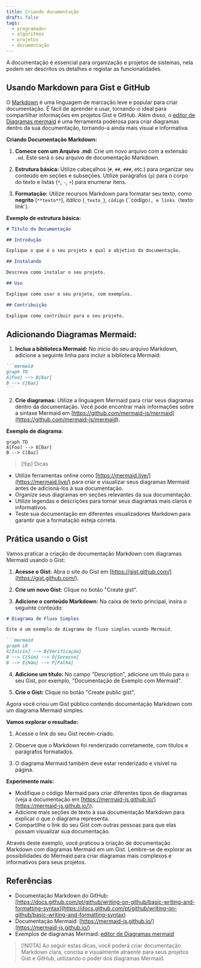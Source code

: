 ```yaml
---
title: Criando documentação
draft: false
tags:
  - programador
  - algoritmos
  - projetos
  - documentação
---
```

A documentação é essencial para organização e projetos de sistemas, nela podem ser descritos os detalhes e registar as funcionalidades.

## Usando Markdown para Gist e GitHub

O [Markdown](documentacao-com-Markdown.md) é uma linguagem de marcação leve e popular para criar documentação. É fácil de aprender e usar, tornando-o ideal para compartilhar informações em projetos Gist e GitHub. Além disso, o [editor de Diagramas mermaid](05-editor-de-Diagramas-mermaid.md) é uma ferramenta poderosa para criar diagramas dentro da sua documentação, tornando-a ainda mais visual e informativa.

**Criando Documentação Markdown:**

1. **Comece com um Arquivo .md:** Crie um novo arquivo com a extensão `.md`. Este será o seu arquivo de documentação Markdown.
    
2. **Estrutura básica:** Utilize cabeçalhos (`#`, `##`, `###`, etc.) para organizar seu conteúdo em seções e subseções. Utilize parágrafos (`p`) para o corpo do texto e listas (`*`, `-`, `+`) para enumerar itens.
    
3. **Formatação:** Utilize recursos Markdown para formatar seu texto, como **negrito** (`**texto**`), _itálico_ (`_texto_`), `código` (``código`), e links (`texto: link`).
    

**Exemplo de estrutura básica:**

```Markdown
# Título da Documentação

## Introdução

Explique o que é o seu projeto e qual o objetivo da documentação.

## Instalando

Descreva como instalar o seu projeto.

## Uso

Explique como usar o seu projeto, com exemplos.

## Contribuição

Explique como contribuir para o seu projeto.
```

## **Adicionando Diagramas Mermaid:**

1. **Inclua a biblioteca Mermaid:** No início do seu arquivo Markdown, adicione a seguinte linha para incluir a biblioteca Mermaid:

````Markdown
```mermaid
graph TD
A[Foo] --> B[Bar]
B --> C[Baz]
```
````

2. **Crie diagramas:** Utilize a linguagem Mermaid para criar seus diagramas dentro da documentação. Você pode encontrar mais informações sobre a sintaxe Mermaid em [https://github.com/mermaid-js/mermaid](https://github.com/mermaid-js/mermaid).

**Exemplo de diagrama:**

```mermaid
graph TD
A[Foo] --> B[Bar]
B --> C[Baz]
````

> [!tip] Dicas

- Utilize ferramentas online como [https://mermaid.live/](https://mermaid.live/) para criar e visualizar seus diagramas Mermaid antes de adicioná-los à sua documentação.
- Organize seus diagramas em seções relevantes da sua documentação.
- Utilize legendas e descrições para tornar seus diagramas mais claros e informativos.
- Teste sua documentação em diferentes visualizadores Markdown para garantir que a formatação esteja correta.

## Prática usando o Gist

Vamos praticar a criação de documentação Markdown com diagramas Mermaid usando o Gist:

1. **Acesse o Gist:** Abra o site do Gist em [https://gist.github.com/](https://gist.github.com/).
    
2. **Crie um novo Gist:** Clique no botão "Create gist".
    
3. **Adicione o conteúdo Markdown:** Na caixa de texto principal, insira o seguinte conteúdo:
    
````Markdown
# Diagrama de Fluxo Simples

Este é um exemplo de diagrama de fluxo simples usando Mermaid.

```mermaid
graph LR
A[Inicio] --> B{Verificação}
B --> C{Sim} --> D[Sucesso]
B --> E{Não} --> F[Falha]
````

4. **Adicione um título:** No campo "Description", adicione um título para o seu Gist, por exemplo, "Documentação de Exemplo com Mermaid".
    
5. **Crie o Gist:** Clique no botão "Create public gist".
    

Agora você criou um Gist público contendo documentação Markdown com um diagrama Mermaid simples.

**Vamos explorar o resultado:**

1. Acesse o link do seu Gist recém-criado.
    
2. Observe que o Markdown foi renderizado corretamente, com títulos e parágrafos formatados.
    
3. O diagrama Mermaid também deve estar renderizado e visível na página.
    
**Experimente mais:**

- Modifique o código Mermaid para criar diferentes tipos de diagramas (veja a documentação em [https://mermaid-js.github.io/](https://mermaid-js.github.io/)).
- Adicione mais seções de texto à sua documentação Markdown para explicar o que o diagrama representa.
- Compartilhe o link do seu Gist com outras pessoas para que elas possam visualizar sua documentação.

Através deste exemplo, você praticou a criação de documentação Markdown com diagramas Mermaid em um Gist. Lembre-se de explorar as possibilidades do Mermaid para criar diagramas mais complexos e informativos para seus projetos.

## Referências

- Documentação Markdown do GitHub: [https://docs.github.com/pt/github/writing-on-github/basic-writing-and-formatting-syntax](https://docs.github.com/pt/github/writing-on-github/basic-writing-and-formatting-syntax)
- Documentação Mermaid: [https://mermaid-js.github.io/](https://mermaid-js.github.io/)
- Exemplos de diagramas Mermaid: [editor de Diagramas mermaid](05-editor-de-Diagramas-mermaid.md)

> [!NOTA] 
> Ao seguir estas dicas, você poderá criar documentação Markdown clara, concisa e visualmente atraente para seus projetos Gist e GitHub, utilizando o poder dos diagramas Mermaid.
